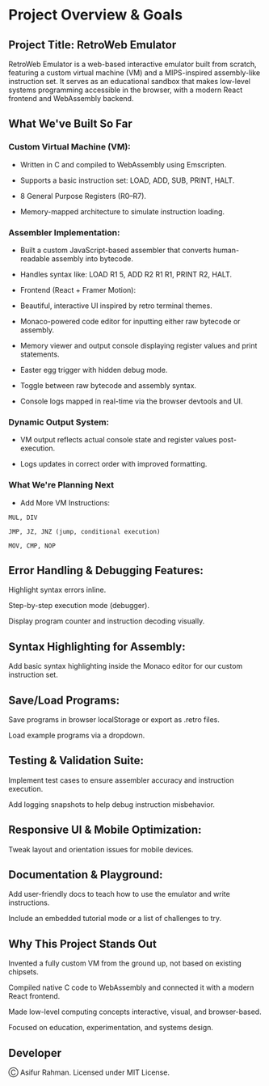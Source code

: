 # Project Overview & Goals

## Project Title: RetroWeb Emulator
RetroWeb Emulator is a web-based interactive emulator built from scratch, featuring a custom virtual machine (VM) and a MIPS-inspired assembly-like instruction set. It serves as an educational sandbox that makes low-level systems programming accessible in the browser, with a modern React frontend and WebAssembly backend.

## What We've Built So Far

### Custom Virtual Machine (VM):

- Written in C and compiled to WebAssembly using Emscripten.

- Supports a basic instruction set: LOAD, ADD, SUB, PRINT, HALT.

- 8 General Purpose Registers (R0–R7).

- Memory-mapped architecture to simulate instruction loading.

### Assembler Implementation:

- Built a custom JavaScript-based assembler that converts human-readable assembly into bytecode.

- Handles syntax like: LOAD R1 5, ADD R2 R1 R1, PRINT R2, HALT.

- Frontend (React + Framer Motion):

- Beautiful, interactive UI inspired by retro terminal themes.

- Monaco-powered code editor for inputting either raw bytecode or assembly.

- Memory viewer and output console displaying register values and print statements.

- Easter egg trigger with hidden debug mode.

- Toggle between raw bytecode and assembly syntax.

- Console logs mapped in real-time via the browser devtools and UI.

### Dynamic Output System:

- VM output reflects actual console state and register values post-execution.

- Logs updates in correct order with improved formatting.

### What We're Planning Next
- Add More VM Instructions:

```
MUL, DIV

JMP, JZ, JNZ (jump, conditional execution)

MOV, CMP, NOP
```

## Error Handling & Debugging Features:

Highlight syntax errors inline.

Step-by-step execution mode (debugger).

Display program counter and instruction decoding visually.

## Syntax Highlighting for Assembly:

Add basic syntax highlighting inside the Monaco editor for our custom instruction set.

## Save/Load Programs:

Save programs in browser localStorage or export as .retro files.

Load example programs via a dropdown.

## Testing & Validation Suite:

Implement test cases to ensure assembler accuracy and instruction execution.

Add logging snapshots to help debug instruction misbehavior.

## Responsive UI & Mobile Optimization:

Tweak layout and orientation issues for mobile devices.

## Documentation & Playground:

Add user-friendly docs to teach how to use the emulator and write instructions.

Include an embedded tutorial mode or a list of challenges to try.

## Why This Project Stands Out

Invented a fully custom VM from the ground up, not based on existing chipsets.

Compiled native C code to WebAssembly and connected it with a modern React frontend.

Made low-level computing concepts interactive, visual, and browser-based.

Focused on education, experimentation, and systems design. 

## Developer

Ⓒ Asifur Rahman. Licensed under MIT License. 